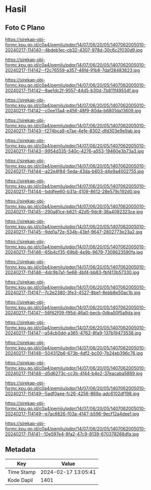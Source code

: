 # Hasil

## Foto C Plano

https://sirekap-obj-formc.kpu.go.id/c0a4/pemilu/pdpr/14/07/06/20/05/1407062005010-20240217-114140--4bdeb1ec-cb32-4307-978d-30c6c2f030d9.jpg

https://sirekap-obj-formc.kpu.go.id/c0a4/pemilu/pdpr/14/07/06/20/05/1407062005010-20240217-114142--f2c76559-a357-46fd-91b8-7daf28483623.jpg

https://sirekap-obj-formc.kpu.go.id/c0a4/pemilu/pdpr/14/07/06/20/05/1407062005010-20240217-114142--8ae1dc2f-9557-44d5-b30d-7b811f49554f.jpg

https://sirekap-obj-formc.kpu.go.id/c0a4/pemilu/pdpr/14/07/06/20/05/1407062005010-20240217-114142--c0ee13a4-e456-48f9-80da-b6801da13609.jpg

https://sirekap-obj-formc.kpu.go.id/c0a4/pemilu/pdpr/14/07/06/20/05/1407062005010-20240217-114143--f274bca9-e7ae-4efe-8302-dfd303e9e9ab.jpg

https://sirekap-obj-formc.kpu.go.id/c0a4/pemilu/pdpr/14/07/06/20/05/1407062005010-20240217-114143--9954d335-540c-4276-a553-19460e3b73a3.jpg

https://sirekap-obj-formc.kpu.go.id/c0a4/pemilu/pdpr/14/07/06/20/05/1407062005010-20240217-114144--a22e4f84-5eda-43da-b603-d4e9a4002755.jpg

https://sirekap-obj-formc.kpu.go.id/c0a4/pemilu/pdpr/14/07/06/20/05/1407062005010-20240217-114144--bddfee60-b31a-4109-8612-28e579c192d0.jpg

https://sirekap-obj-formc.kpu.go.id/c0a4/pemilu/pdpr/14/07/06/20/05/1407062005010-20240217-114145--290a81ce-b621-42d5-9dc8-36a4082323ce.jpg

https://sirekap-obj-formc.kpu.go.id/c0a4/pemilu/pdpr/14/07/06/20/05/1407062005010-20240217-114145--9dd1a72e-534b-43bf-9647-2802773e23a2.jpg

https://sirekap-obj-formc.kpu.go.id/c0a4/pemilu/pdpr/14/07/06/20/05/1407062005010-20240217-114146--65b4cf35-69b8-4e9b-9679-7308623590fa.jpg

https://sirekap-obj-formc.kpu.go.id/c0a4/pemilu/pdpr/14/07/06/20/05/1407062005010-20240217-114146--4dc9b7a1-5e68-4bf4-bb83-fbf413b57330.jpg

https://sirekap-obj-formc.kpu.go.id/c0a4/pemilu/pdpr/14/07/06/20/05/1407062005010-20240217-114147--7c2e2380-3fe3-4527-8be1-8ebb8e50ac1b.jpg

https://sirekap-obj-formc.kpu.go.id/c0a4/pemilu/pdpr/14/07/06/20/05/1407062005010-20240217-114147--56f62f09-f95d-46a0-becb-0dba50f5a9da.jpg

https://sirekap-obj-formc.kpu.go.id/c0a4/pemilu/pdpr/14/07/06/20/05/1407062005010-20240217-114147--a54cb0dd-a365-4762-8fa9-137b19473538.jpg

https://sirekap-obj-formc.kpu.go.id/c0a4/pemilu/pdpr/14/07/06/20/05/1407062005010-20240217-114148--504312b6-673b-4df2-bc00-7b24eb396c76.jpg

https://sirekap-obj-formc.kpu.go.id/c0a4/pemilu/pdpr/14/07/06/20/05/1407062005010-20240217-114148--d5d6273c-cc3b-4f44-b4e2-37eacaba5889.jpg

https://sirekap-obj-formc.kpu.go.id/c0a4/pemilu/pdpr/14/07/06/20/05/1407062005010-20240217-114149--5adf0aee-fc26-4256-869a-adc6102df198.jpg

https://sirekap-obj-formc.kpu.go.id/c0a4/pemilu/pdpr/14/07/06/20/05/1407062005010-20240217-114149--e7ac6826-f03a-4147-b596-9ecf12a4dee1.jpg

https://sirekap-obj-formc.kpu.go.id/c0a4/pemilu/pdpr/14/07/06/20/05/1407062005010-20240217-114141--10e597e4-8fa2-47c9-8139-670378266dfa.jpg


## Metadata

| Key        | Value               |
| ---------- | ------------------- |
| Time Stamp | 2024-02-17 13:05:41 |
| Kode Dapil | 1401                |



